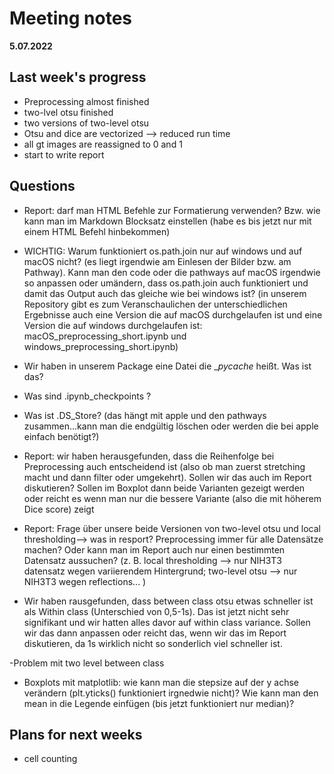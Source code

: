 # Meeting notes
**5.07.2022**
## Last week's progress
- Preprocessing almost finished
- two-lvel otsu finished
- two versions of two-level otsu
- Otsu and dice are vectorized --> reduced run time
- all gt images are reassigned to 0 and 1
- start to write report

## Questions
- Report: darf man HTML Befehle zur Formatierung verwenden? Bzw. wie kann man im Markdown Blocksatz einstellen (habe es bis jetzt nur mit einem HTML Befehl hinbekommen)

- WICHTIG: Warum funktioniert os.path.join nur auf windows und auf macOS nicht? (es liegt irgendwie am Einlesen der Bilder bzw. am Pathway). Kann man den code oder die pathways auf macOS irgendwie so anpassen oder umändern, dass os.path.join auch funktioniert und damit das Output auch das gleiche wie bei windows ist?
(in unserem Repository gibt es zum Veranschaulichen der unterschiedlichen Ergebnisse auch eine Version die auf macOS durchgelaufen ist und eine Version die auf windows durchgelaufen ist: macOS_preprocessing_short.ipynb und windows_preprocessing_short.ipynb)

- Wir haben in unserem Package eine Datei die __pycache_ heißt. Was ist das?
- Was sind .ipynb_checkpoints ? 
- Was ist .DS_Store? (das hängt mit apple und den pathways zusammen...kann man die endgültig löschen oder werden die bei apple einfach benötigt?)

- Report: wir haben herausgefunden, dass die Reihenfolge bei Preprocessing auch entscheidend ist (also ob man zuerst stretching macht und dann filter oder umgekehrt). Sollen wir das auch im Report diskutieren? Sollen im Boxplot dann beide Varianten gezeigt werden oder reicht es wenn man nur die bessere Variante (also die mit höherem Dice score) zeigt

- Report: Frage über unsere beide Versionen von two-level otsu und local thresholding--> was in resport? Preprocessing immer für alle Datensätze machen? Oder kann man im Report auch nur einen bestimmten Datensatz aussuchen? (z. B. local thresholding --> nur NIH3T3 datensatz wegen variierendem Hintergrund; two-level otsu --> nur NIH3T3 wegen reflections... )

- Wir haben rausgefunden, dass between class otsu etwas schneller ist als Within class (Unterschied von 0,5-1s). Das ist jetzt nicht sehr signifikant und wir hatten alles davor auf within class variance. Sollen wir das dann anpassen oder reicht das, wenn wir das im Report diskutieren, da 1s wirklich nicht so sonderlich viel schneller ist. 

-Problem mit two level between class 

 - Boxplots mit matplotlib: wie kann man die stepsize auf der y achse verändern (plt.yticks() funktioniert irgnedwie nicht)? Wie kann man den mean in die Legende einfügen (bis jetzt funktioniert nur median)?

## Plans for next weeks
- cell counting 
